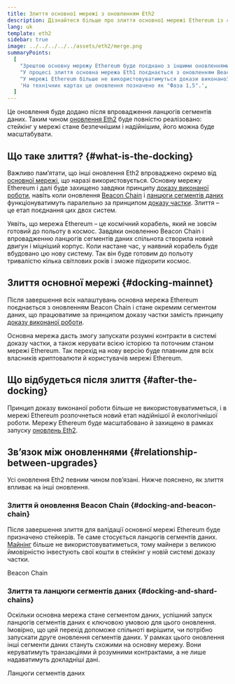 ```yaml
---
title: Злиття основної мережі з оновленням Eth2
description: Дізнайтеся більше про злиття основної мережі Ethereum із системою керування доказами часток Beacon Chain.
lang: uk
template: eth2
sidebar: true
image: ../../../../../assets/eth2/merge.png
summaryPoints:
  [
    "Зрештою основну мережу Ethereum буде поєднано з іншими оновленнями Eth2.",
    "У процесі злиття основна мережа Eth1 поєднається з оновленням Beacon Chain Eth2 й системою створення сегментів даних.",
    "У мережі Ethereum більше не використовуватимуться докази виконаної роботи. Натомість відбудеться повний перехід на докази частки.",
    'На технічних картах це оновлення позначено як "Фаза 1,5".',
  ]
---
```


<UpgradeStatus date="~Q1/Q2 2022">
    Це оновлення буде додано після впровадження ланцюгів сегментів даних. Таким чином <a href="/eth2/vision/">оновлення Eth2</a> буде повністю реалізовано: стейкінг у мережі стане безпечнішим і надійнішим, його можна буде масштабувати.
</UpgradeStatus>

## Що таке злиття? {#what-is-the-docking}

Важливо пам’ятати, що інші оновлення Eth2 впроваджено окремо від [основної мережі](/glossary/#mainnet), що наразі використовується. Основну мережу Ethereum і далі буде захищено завдяки принципу [доказу виконаної роботи](/developers/docs/consensus-mechanisms/pow/), навіть коли оновлення [Beacon Chain](/eth2/beacon-chain/) і [ланцюги сегментів даних](/eth2/shard-chains/) функціонуватимуть паралельно за принципом [доказу частки](/developers/docs/consensus-mechanisms/pos/). Злиття – це етап поєднання цих двох систем.

Уявіть, що мережа Ethereum – це космічний корабель, який не зовсім готовий до польоту в космос. Завдяки оновленню Beacon Chain і впровадженню ланцюгів сегментів даних спільнота створила новий двигун і міцніший корпус. Коли настане час, у наявний корабель буде вбудовано цю нову систему. Так він буде готовим до польоту тривалістю кілька світлових років і зможе підкорити космос.

## Злиття основної мережі {#docking-mainnet}

Після завершення всіх налаштувань основна мережа Ethereum поєднається з оновленням Beacon Chain і стане окремим сегментом даних, що працюватиме за принципом доказу частки замість принципу [доказу виконаної роботи](/developers/docs/consensus-mechanisms/pow/).

Основна мережа дасть змогу запускати розумні контракти в системі доказу частки, а також керувати всією історією та поточним станом мережі Ethereum. Так перехід на нову версію буде плавним для всіх власників криптовалюти й користувачів мережі Ethereum.

<!-- ### Improving mainnet

Before mainnet docks with the new eth2 system, it’s probably worthwhile sorting some of the issues that are in flight – often referred to as Ethereum1.x.

These include Improvements for

- **End users**: like [EIP-1559](https://eips.ethereum.org/EIPS/eip-1559) which changes the way users bid for blockspace. In other words, making transaction fees more efficient for end users.
- **Client runners**: making running clients more sustainable by capping disk space requirements.
- **Developers**: upgrading the EVM to be more flexible.

Plus many more.

[More on Ethereum1.x](/en/learn/#eth-1x)

These improvements all have a place in Eth2 so it’s likely that their progress may affect the timing of the docking. -->

## Що відбудеться після злиття {#after-the-docking}

Принцип доказу виконаної роботи більше не використовуватиметься, і в мережі Ethereum розпочнеться новий етап надійнішої й екологічнішої роботи. Мережу Ethereum буде масштабовано й захищено в рамках запуску [оновлень Eth2](/eth2/vision/).

## Зв’язок між оновленнями {#relationship-between-upgrades}

Усі оновлення Eth2 певним чином пов’язані. Нижче пояснено, як злиття впливає на інші оновлення.

### Злиття й оновлення Beacon Chain {#docking-and-beacon-chain}

Після завершення злиття для валідації основної мережі Ethereum буде призначено стейкерів. Те саме стосується ланцюгів сегментів даних. [Майнінг](/developers/docs/consensus-mechanisms/pow/mining/) більше не використовуватиметься, тому майнери з великою ймовірністю інвестують свої кошти в стейкінг у новій системі доказу частки.

<ButtonLink to="/eth2/beacon-chain/">Beacon Chain</ButtonLink>

### Злиття та ланцюги сегментів даних {#docking-and-shard-chains}

Оскільки основна мережа стане сегментом даних, успішний запуск ланцюгів сегментів даних є ключовою умовою для цього оновлення. Імовірно, що цей перехід допоможе спільноті вирішити, чи потрібно запускати друге оновлення сегментів даних. У рамках цього оновлення інші сегменти даних стануть схожими на основну мережу. Вони керуватимуть транзакціями й розумними контрактами, а не лише надаватимуть докладніші дані.

<ButtonLink to="/eth2/shard-chains/">Ланцюги сегментів даних</ButtonLink>
